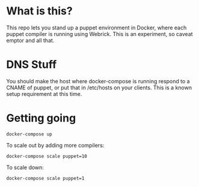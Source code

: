 # What is this?

This repo lets you stand up a puppet environment in Docker, where each puppet
compiler is running using Webrick. This is an experiment, so caveat emptor and
all that.

# DNS Stuff

You should make the host where docker-compose is running respond to a CNAME of
puppet, or put that in /etc/hosts on your clients. This is a known setup
requirement at this time.

# Getting going

    docker-compose up

To scale out by adding more compilers:

    docker-compose scale puppet=10

To scale down:

    docker-compose scale puppet=1

